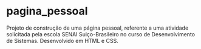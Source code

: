 # pagina_pessoal
Projeto de construção de uma página pessoal, referente a uma atividade solicitada pela escola SENAI Suiço-Brasileiro no curso de Desenvolvimento de Sistemas. Desenvolvido em HTML e CSS.

